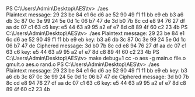 PS C:\Users\Admin\Desktop\AES\tv> ./aes       
Plaintext message:
29 23 be 84 e1 6c d6 ae 52 90 49 f1 f1 bb e9 eb
b3 a6 db 3c 87 0c 3e 99 24 5e 0d 1c 06 b7 47 de
3d b0 7b 8c cd e8 94 76 27 df aa dc 07 c1 63 c6
key:
e5 44 63 a9 95 a2 ef e7 8d c8 89 4f 60 c2 23 4b
PS C:\Users\Admin\Desktop\AES\tv> ./aes
Plaintext message:
29 23 be 84 e1 6c d6 ae 52 90 49 f1 f1 bb e9 eb
key:
b3 a6 db 3c 87 0c 3e 99 24 5e 0d 1c 06 b7 47 de
Ciphered message:
3d b0 7b 8c cd e8 94 76 27 df aa dc 07 c1 63 c6
key:
e5 44 63 a9 95 a2 ef e7 8d c8 89 4f 60 c2 23 4b
PS C:\Users\Admin\Desktop\AES\tv> make debug=1
cc -o aes -g main.o file.o gmult.o aes.o rand.o
PS C:\Users\Admin\Desktop\AES\tv> ./aes       
Plaintext message:
29 23 be 84 e1 6c d6 ae 52 90 49 f1 f1 bb e9 eb
key:
b3 a6 db 3c 87 0c 3e 99 24 5e 0d 1c 06 b7 47 de
Ciphered message:
3d b0 7b 8c cd e8 94 76 27 df aa dc 07 c1 63 c6
key:
e5 44 63 a9 95 a2 ef e7 8d c8 89 4f 60 c2 23 4b
